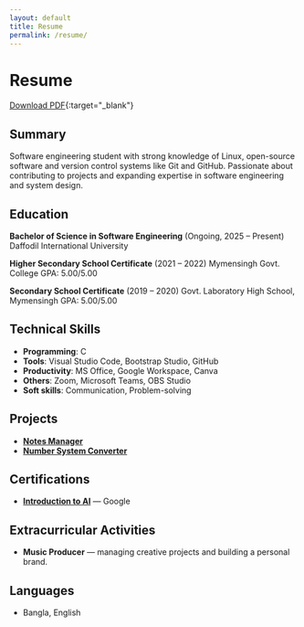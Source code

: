```yaml
---
layout: default
title: Resume
permalink: /resume/
---
```


# Resume

[Download PDF](/assets/files/Resume.pdf){:target="_blank"}

## Summary
Software engineering student with strong knowledge of Linux, open-source software and version control systems like Git and GitHub. Passionate about contributing to projects and expanding expertise in software engineering and system design.

## Education
**Bachelor of Science in Software Engineering** (Ongoing, 2025 – Present)  
Daffodil International University

**Higher Secondary School Certificate** (2021 – 2022) 
Mymensingh Govt. College
GPA: 5.00/5.00

**Secondary School Certificate** (2019 – 2020)
Govt. Laboratory High School, Mymensingh
GPA: 5.00/5.00

## Technical Skills
- **Programming**: C  
- **Tools**: Visual Studio Code, Bootstrap Studio, GitHub  
- **Productivity**: MS Office, Google Workspace, Canva  
- **Others**: Zoom, Microsoft Teams, OBS Studio  
- **Soft skills**: Communication, Problem-solving

## Projects
- [**Notes Manager**](https://github.com/sfwnsft/Notes-Manager-C)
- [**Number System Converter**](https://github.com/sfwnsft/Number-System-Converter)

## Certifications
- [**Introduction to AI**](https://www.coursera.org/account/accomplishments/verify/F0TWKPJZITUW) — Google

## Extracurricular Activities
- **Music Producer** — managing creative projects and building a personal brand.

## Languages
- Bangla, English
